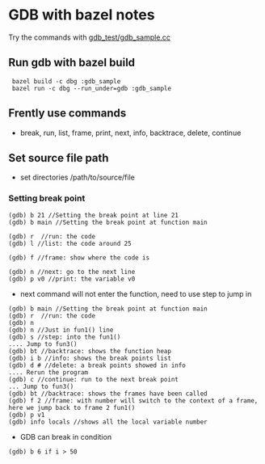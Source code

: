 # GDB with bazel notes
Try the commands with [gdb_test/gdb_sample.cc](https://github.com/keenite/cppstudy/blob/master/gdb_test/gdb_sample.cc)

## Run gdb with bazel build
```
 bazel build -c dbg :gdb_sample
 bazel run -c dbg --run_under=gdb :gdb_sample
```
## Frently use commands
* break, run, list, frame, print, next, info, backtrace, delete, continue

## Set source file path
* set directories /path/to/source/file

### Setting break point
```
(gdb) b 21 //Setting the break point at line 21
(gdb) b main //Setting the break point at function main

(gdb) r  //run: the code
(gdb) l //list: the code around 25

(gdb) f //frame: show where the code is

(gdb) n //next: go to the next line
(gdb) p v0 //print: the variable v0
```
* next command will not enter the function, need to use step to jump in

```
(gdb) b main //Setting the break point at function main
(gdb) r  //run: the code
(gdb) n
(gdb) n //Just in fun1() line
(gdb) s //step: into the fun1()
.... Jump to fun3()
(gdb) bt //backtrace: shows the function heap
(gdb) i b //info: shows the break points list
(gdb) d # //delete: a break points showed in info
.... Rerun the program
(gdb) c //continue: run to the next break point
... Jump to fun3()
(gdb) bt //backtrace: shows the frames have been called
(gdb) f 2 //frame: with number will switch to the context of a frame, here we jump back to frame 2 fun1()
(gdb) p v1
(gdb) info locals //shows all the local variable number
```
* GDB can break in condition

```
(gdb) b 6 if i > 50
```
